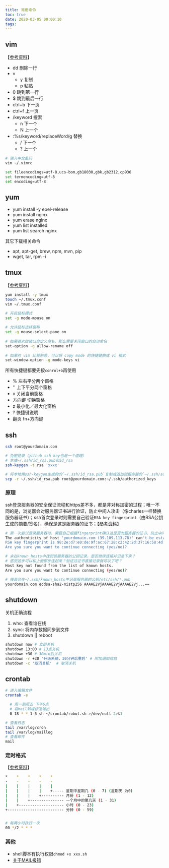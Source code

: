 ```yaml
---
title: 常用命令
toc: true
date: 2020-03-05 00:00:10
tags:
---
```



## vim
【[参考资料](https://www.cnblogs.com/jikey/archive/2011/12/28/2304341.html)】
* dd 删除一行
* v
  * y 复制
  * p 粘贴
* 0 跳到第一行
* $ 跳到最后一行
* ctrl+b 下一页
* ctrl+f 上一页
* /keyword 搜索
  * n 下一个
  * N 上一个
* :%s/keyword/replaceWord/g 替换
  * / 下一个
  * ? 上一个

```sh
# 输入中文乱码
vim ~/.vimrc

set fileencodings=utf-8,ucs-bom,gb18030,gbk,gb2312,cp936
set termencoding=utf-8
set encoding=utf-8
```


## yum
* yum install -y epel-release
* yum install nginx
* yum erase nginx
* yum list installed
* yum list search nginx

其它下载相关命令
* apt, apt-get, brew, npm, mvn, pip
* wget, tar, rpm -i


## tmux
【[参考资料](https://www.cnblogs.com/kaiye/p/6275207.html)】
```sh
yum install -y tmux
touch ~/.tmux.conf
vim ~/.tmux.conf
```
```sh
# 开启鼠标模式
set -g mode-mouse on
​
# 允许鼠标选择窗格
set -g mouse-select-pane on
​
# 如果喜欢给窗口自定义命名，那么需要关闭窗口的自动命名
set-option -g allow-rename off
​
# 如果对 vim 比较熟悉，可以将 copy mode 的快捷键换成 vi 模式
set-window-option -g mode-keys vi
```

所有快捷键都要先按`conrol+b`再使用
* % 左右平分两个窗格
* '' 上下平分两个窗格
* x 关闭当前窗格
* 方向键 切换窗格
* z 最小化／最大化窗格
* ? 快捷键说明
* 翻页 fn+方向键



## ssh
```sh
ssh root@yourdomain.com

# 免密登录（github ssh key也是一个道理）
# 生成~/.ssh/id_rsa.pub和id_rsa
ssh-keygen -t rsa 'xxxx'

# 将本地用ssh-keygen生成的的`~/.ssh/id_rsa.pub`复制或追加到服务器的`~/.ssh/authorized_keys`
scp -r ~/.ssh/id_rsa.pub root@yourdomain.com:~/.ssh/authorized_keys
```

### 原理
ssh登录服务器的安全保证流程和https差不多，都是非对称加密的过程；唯一不同的是，浏览器会对服务器证书进行验证，防止中间人攻击（像charles一样替换服务器证书）；ssh首次登录时则需要自己验证`RSA key fingerprint`（由RSA公钥生成的摘要/签名），确保是这是服务器的证书；【[参考资料](https://www.jianshu.com/p/33461b619d53)】
```sh
# 第一次尝试登录服务器时，需要自己根据fingerprint确认这是否为服务器的证书，防止中间证书攻击
The authenticity of host 'yourdomain.com (39.109.113.78)' can't be established.
RSA key fingerprint is 98:2e:d7:e0:de:9f:ac:67:28:c2:42:2d:37:16:58:4d.
Are you sure you want to continue connecting (yes/no)? 
```


```sh
# 未在known_hosts中找到该服务器的公钥记录，是否继续连接并记录下来？
# 感觉这步可以和上面那步连起来？验证过证书直接记录就可以了吧？
Host key not found from the list of known hosts.
Are you sure you want to continue connecting (yes/no)?

# 接着会在~/.ssh/known_hosts中记录服务器的公钥/etc/ssh/*.pub
yourdomain.com ecdsa-sha2-nistp256 AAAAE2VjAAAAE2VjAAAAE2Vj...==
```






## shutdown
关机正确流程
1. who: 查看谁在线
2. sync: 将内存数据同步到文件
3. shutdown || reboot
```sh
shutdown now # 立即关机
shutdown 13:00 # 13点关机
shutdown +30 # 30min后关机
shutdown -r +30 '升级系统，30分钟后重启' # 附加通知信息
shutdown -c '取消关机'  # 取消关机
```


## crontab
```sh
# 进入编辑文件
crontab -e

  # 周一到周五 下午6点
  # 将mail转成标准输出
  0 18 * * 1-5 sh ~/crontab/robot.sh >/dev/null 2>&1

# 查看日志
tail /var/log/cron
tail /var/log/maillog
# 查看邮件
mail
```

### 定时格式
【[参考资料](https://www.runoob.com/linux/linux-comm-crontab.html)】
```sh
*    *    *    *    *
-    -    -    -    -
|    |    |    |    |
|    |    |    |    +----- 星期中星期几 (0 - 7) (星期天 为0)
|    |    |    +---------- 月份 (1 - 12) 
|    |    +--------------- 一个月中的第几天 (1 - 31)
|    +-------------------- 小时 (0 - 23)
+------------------------- 分钟 (0 - 59)


# 每两小时执行一次
00 */2 * * *
```

### 其他
* shell脚本有执行权限`chmod +x xxx.sh`
* [关于MAIL报错](https://blog.csdn.net/toopoo/article/details/104979615)
